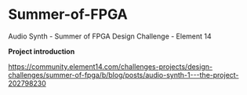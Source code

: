 # Summer-of-FPGA
Audio Synth - Summer of FPGA Design Challenge - Element 14



**Project introduction**

https://community.element14.com/challenges-projects/design-challenges/summer-of-fpga/b/blog/posts/audio-synth-1---the-project-202798230
